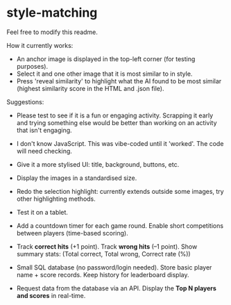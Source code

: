 # style-matching

Feel free to modify this readme.

How it currently works:
- An anchor image is displayed in the top-left corner (for testing purposes).
- Select it and one other image that it is most similar to in style.
- Press 'reveal similarity' to highlight what the AI found to be most similar (highest similarity score in the HTML and .json file).

Suggestions:
- Please test to see if it is a fun or engaging activity. Scrapping it early and trying something else would be better than working on an activity that isn't engaging.
- I don't know JavaScript. This was vibe-coded until it 'worked'. The code will need checking.
- Give it a more stylised UI: title, background, buttons, etc.
- Display the images in a standardised size.
- Redo the selection highlight: currently extends outside some images, try other highlighting methods.
- Test it on a tablet.

- Add a countdown timer for each game round. Enable short competitions between players (time-based scoring).
- Track **correct hits** (+1 point). Track **wrong hits** (–1 point). Show summary stats: (Total correct, Total wrong, Correct rate (%))
- Small SQL database (no password/login needed). Store basic player name + score records. Keep history for leaderboard display.
- Request data from the database via an API. Display the **Top N players and scores** in real-time.